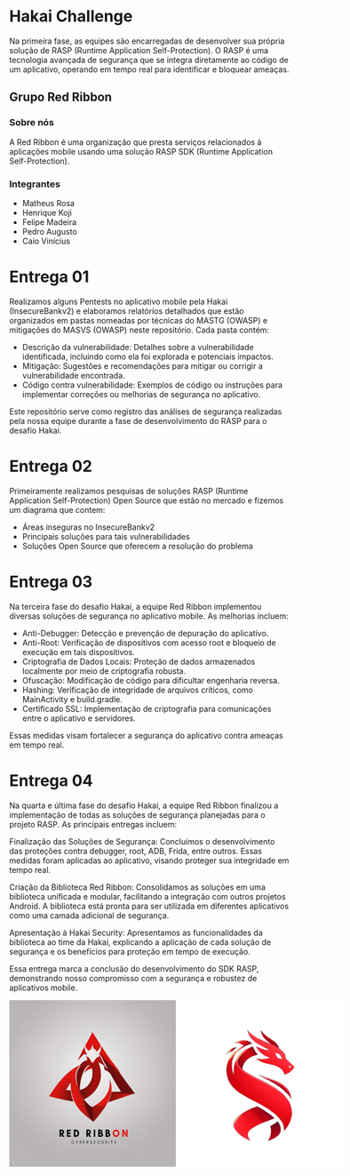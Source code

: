 # Hakai Challenge
Na primeira fase, as equipes são encarregadas de desenvolver sua própria solução de RASP (Runtime Application Self-Protection). O RASP é uma tecnologia avançada de segurança que se integra diretamente ao código de um aplicativo, operando em tempo real para identificar e bloquear
ameaças.

## Grupo Red Ribbon

### Sobre nós
A Red Ribbon é uma organização que presta serviços relacionados à aplicações mobile usando uma solução RASP SDK (Runtime Application Self-Protection).

### Integrantes

- Matheus Rosa
- Henrique Koji
- Felipe Madeira
- Pedro Augusto
- Caio Vinícius

# Entrega 01
Realizamos alguns Pentests no aplicativo mobile pela Hakai (InsecureBankv2) e elaboramos relatórios detalhados que estão organizados em pastas nomeadas por técnicas do MASTG (OWASP) e mitigações do MASVS (OWASP) neste repositório. Cada pasta contém:

- Descrição da vulnerabilidade: Detalhes sobre a vulnerabilidade identificada, incluindo como ela foi explorada e potenciais impactos.
- Mitigação: Sugestões e recomendações para mitigar ou corrigir a vulnerabilidade encontrada.
- Código contra vulnerabilidade: Exemplos de código ou instruções para implementar correções ou melhorias de segurança no aplicativo.
  
Este repositório serve como registro das análises de segurança realizadas pela nossa equipe durante a fase de desenvolvimento do RASP para o desafio Hakai.

# Entrega 02
Primeiramente realizamos pesquisas de soluções RASP (Runtime Application Self-Protection) Open Source que estão no mercado e fizemos um diagrama que contem:

- Áreas inseguras no InsecureBankv2
- Principais soluções para tais vulnerabilidades
- Soluções Open Source que oferecem a resolução do problema

# Entrega 03

Na terceira fase do desafio Hakai, a equipe Red Ribbon implementou diversas soluções de segurança no aplicativo mobile. As melhorias incluem:

- Anti-Debugger: Detecção e prevenção de depuração do aplicativo.
- Anti-Root: Verificação de dispositivos com acesso root e bloqueio de execução em tais dispositivos.
- Criptografia de Dados Locais: Proteção de dados armazenados localmente por meio de criptografia robusta.
- Ofuscação: Modificação de código para dificultar engenharia reversa.
- Hashing: Verificação de integridade de arquivos críticos, como MainActivity e build.gradle.
- Certificado SSL: Implementação de criptografia para comunicações entre o aplicativo e servidores.

Essas medidas visam fortalecer a segurança do aplicativo contra ameaças em tempo real.

# Entrega 04

Na quarta e última fase do desafio Hakai, a equipe Red Ribbon finalizou a implementação de todas as soluções de segurança planejadas para o projeto RASP. As principais entregas incluem:

Finalização das Soluções de Segurança: Concluímos o desenvolvimento das proteções contra debugger, root, ADB, Frida, entre outros. Essas medidas foram aplicadas ao aplicativo, visando proteger sua integridade em tempo real.

Criação da Biblioteca Red Ribbon: Consolidamos as soluções em uma biblioteca unificada e modular, facilitando a integração com outros projetos Android. A biblioteca está pronta para ser utilizada em diferentes aplicativos como uma camada adicional de segurança.

Apresentação à Hakai Security: Apresentamos as funcionalidades da biblioteca ao time da Hakai, explicando a aplicação de cada solução de segurança e os benefícios para proteção em tempo de execução.

Essa entrega marca a conclusão do desenvolvimento do SDK RASP, demonstrando nosso compromisso com a segurança e robustez de aplicativos mobile.


<div style="display: flex;">
  <img src="2.png" alt="Texto Alternativo" width="300px">
  <img src="3.png" alt="Texto Alternativo" width="300px">
</div>
